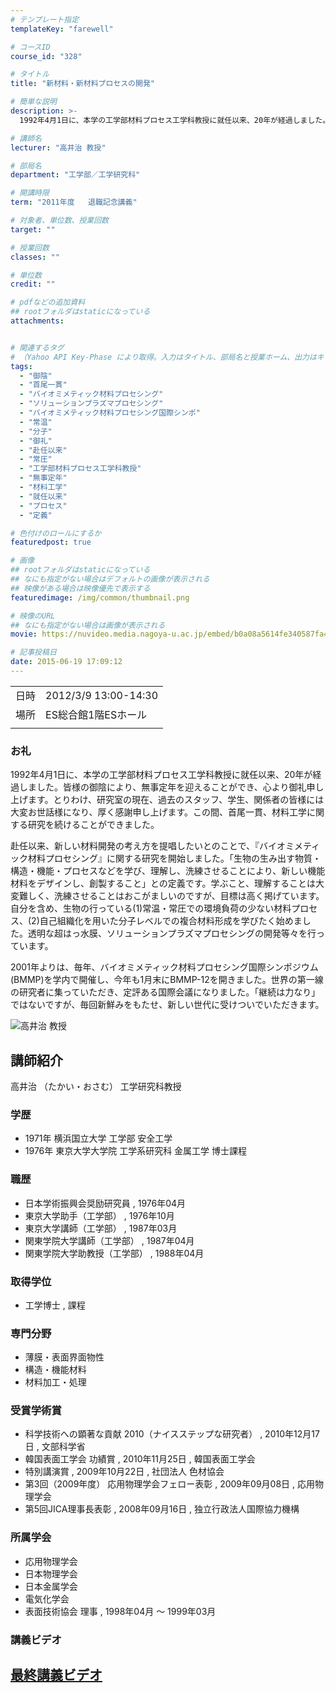 ```yaml
---
# テンプレート指定
templateKey: "farewell"

# コースID
course_id: "328"

# タイトル
title: "新材料・新材料プロセスの開発"

# 簡単な説明
description: >-
  1992年4月1日に、本学の工学部材料プロセス工学科教授に就任以来、20年が経過しました。皆様の御陰により、無事定年を迎えることができ、心より御礼申し上げます。とりわけ、研究室の現在、過去のスタッフ、学生、関係者の皆様には大変お世話様になり、厚く感謝申し上げます。この間、首尾一貫、材料工学に関する研究を続けることができました。 赴任以来、新しい材料開発の考え方を提唱したいとのことで、『バイ ....

# 講師名
lecturer: "高井治 教授"

# 部局名
department: "工学部／工学研究科"

# 開講時限
term: "2011年度	退職記念講義"

# 対象者、単位数、授業回数
target: ""

# 授業回数
classes: ""

# 単位数
credit: ""

# pdfなどの追加資料
## rootフォルダはstaticになっている
attachments:


# 関連するタグ
# （Yahoo API Key-Phase により取得。入力はタイトル、部局名と授業ホーム、出力はキーフレーズ（tags））
tags:
  - "御陰"
  - "首尾一貫"
  - "バイオミメティック材料プロセシング"
  - "ソリューションプラズマプロセシング"
  - "バイオミメティック材料プロセシング国際シンポ"
  - "常温"
  - "分子"
  - "御礼"
  - "赴任以来"
  - "常圧"
  - "工学部材料プロセス工学科教授"
  - "無事定年"
  - "材料工学"
  - "就任以来"
  - "プロセス"
  - "定義"

# 色付けのロールにするか
featuredpost: true

# 画像
## rootフォルダはstaticになっている
## なにも指定がない場合はデフォルトの画像が表示される
## 映像がある場合は映像優先で表示する
featuredimage: /img/common/thumbnail.png

# 映像のURL
## なにも指定がない場合は画像が表示される
movie: https://nuvideo.media.nagoya-u.ac.jp/embed/b0a08a5614fe340587fa42c868e81289b3be36dd

# 記事投稿日
date: 2015-06-19 17:09:12
---
```


|   |   |
|---|---|
| 日時 | 2012/3/9  13:00-14:30 |
| 場所 | ES総合館1階ESホール |
|   |   |


### お礼

1992年4月1日に、本学の工学部材料プロセス工学科教授に就任以来、20年が経過しました。皆様の御陰により、無事定年を迎えることができ、心より御礼申し上げます。とりわけ、研究室の現在、過去のスタッフ、学生、関係者の皆様には大変お世話様になり、厚く感謝申し上げます。この間、首尾一貫、材料工学に関する研究を続けることができました。

赴任以来、新しい材料開発の考え方を提唱したいとのことで、『バイオミメティック材料プロセシング』に関する研究を開始しました。「生物の生み出す物質・構造・機能・プロセスなどを学び、理解し、洗練させることにより、新しい機能材料をデザインし、創製すること」との定義です。学ぶこと、理解することは大変難しく、洗練させることはおこがましいのですが、目標は高く掲げています。自分を含め、生物の行っている(1)常温・常圧での環境負荷の少ない材料プロセス、(2)自己組織化を用いた分子レベルでの複合材料形成を学びたく始めました。透明な超はっ水膜、ソリューションプラズマプロセシングの開発等々を行っています。

2001年よりは、毎年、バイオミメティック材料プロセシング国際シンポジウム(BMMP)を学内で開催し、今年も1月末にBMMP-12を開きました。世界の第一線の研究者に集っていただき、定評ある国際会議になりました。「継続は力なり」ではないですが、毎回新鮮みをもたせ、新しい世代に受けついでいただきます。


![高井治 教授](https://ocw.nagoya-u.jp/files/328/s_takai.png) 

## 講師紹介

高井治 （たかい・おさむ） 工学研究科教授

### 学歴

* 1971年 横浜国立大学 工学部 安全工学
* 1976年 東京大学大学院 工学系研究科 金属工学 博士課程

### 職歴

* 日本学術振興会奨励研究員 , 1976年04月
* 東京大学助手（工学部） , 1976年10月
* 東京大学講師（工学部） , 1987年03月
* 関東学院大学講師（工学部） , 1987年04月
* 関東学院大学助教授（工学部） , 1988年04月

### 取得学位

* 工学博士 , 課程

### 専門分野

* 薄膜・表面界面物性
* 構造・機能材料
* 材料加工・処理

### 受賞学術賞

* 科学技術への顕著な貢献 2010（ナイスステップな研究者） , 2010年12月17日 , 文部科学省
* 韓国表面工学会 功績賞 , 2010年11月25日 , 韓国表面工学会
* 特別講演賞 , 2009年10月22日 , 社団法人 色材協会
* 第3回（2009年度） 応用物理学会フェロー表彰 , 2009年09月08日 , 応用物理学会
* 第5回JICA理事長表彰 , 2008年09月16日 , 独立行政法人国際協力機構

### 所属学会

* 応用物理学会
* 日本物理学会
* 日本金属学会
* 電気化学会
* 表面技術協会 理事 , 1998年04月 〜 1999年03月


### 講義ビデオ

<a href="https://nuvideo.media.nagoya-u.ac.jp/embed/b0a08a5614fe340587fa42c868e81289b3be36dd" target="blank">最終講義ビデオ</a>
-----